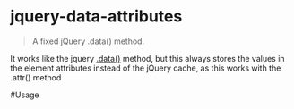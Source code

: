 # jquery-data-attributes
> A fixed jQuery .data() method.

It works like the jquery [.data()](https://api.jquery.com/jquery.data/) method, but this always stores the values in the element attributes instead of the jQuery cache, as this works with the .attr() method

#Usage
